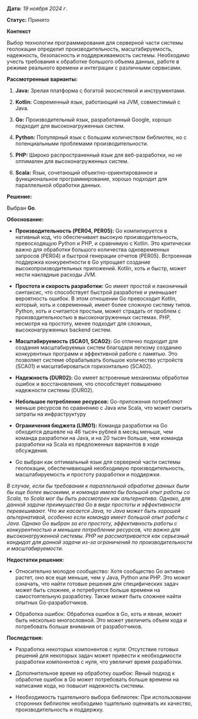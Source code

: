 **Дата:** *19 ноября 2024 г*.

**Статус:** Принято

**Контекст**

Выбор технологии программирования для серверной части системы геолокации определит производительность, масштабируемость, надежность, безопасность и поддерживаемость системы. Необходимо учесть требования к обработке большого объема данных, работе в режиме реального времени и интеграции с различными сервисами.

**Рассмотренные варианты:**

1. **Java:** Зрелая платформа с богатой экосистемой и инструментами.

2. **Kotlin:** Современный язык, работающий на JVM, совместимый с Java.

3. **Go:** Производительный язык, разработанный Google, хорошо подходит для высоконагруженных систем.

4. **Python:** Популярный язык с большим количеством библиотек, но с потенциальными проблемами производительности.

5. **PHP:** Широко распространенный язык для веб-разработки, но не оптимален для высоконагруженных систем.

6. **Scala:** Язык, сочетающий объектно-ориентированное и функциональное программирование, хорошо подходит для параллельной обработки данных.

**Решение:**

Выбран **Go**.

**Обоснование:**

* **Производительность (PER04, PER05):** Go компилируется в нативный код, что обеспечивает высокую производительность, превосходящую Python и PHP, и сравнимую с Kotlin. Это критически важно для обработки большого количества одновременных запросов (PER04) и быстрой генерации отчетов (PER05). Встроенная поддержка конкурентности в Go упрощает создание высокопроизводительных приложений. Kotlin, хоть и быстр, может нести накладные расходы JVM. 

* **Простота и скорость разработки:**  Go имеет простой и лаконичный синтаксис, что способствует быстрой разработке и уменьшает вероятность ошибок. В этом отношении Go превосходит Kotlin, который, хоть и современный, имеет более сложную систему типов. Python, хоть и считается простым, может страдать от проблем с производительностью в высоконагруженных системах. PHP, несмотря на простоту, менее подходит для сложных, высоконагруженных backend систем. 

* **Масштабируемость (SCA01, SCA02):** Go отлично подходит для создания масштабируемых систем благодаря легкому созданию конкурентных программ и эффективной работе с памятью. Это позволяет системе обрабатывать большое количество устройств (SCA01) и масштабироваться горизонтально (SCA02).

* **Надежность (DUR02):** Go имеет встроенные механизмы обработки ошибок и восстановления, что способствует повышению надежности системы (DUR02).

* **Небольшое потребление ресурсов:** Go-приложения потребляют меньше ресурсов по сравнению с Java или Scala, что может снизить затраты на инфраструктуру

* **Ограничения бюджета (LIM01):** Команда разработки на Go обходится дешевле на 46 тысяч рублей в месяц меньше, чем команда разработки на Java, и на 20 тысяч больше, чем команда разработки на Scala из предложенных вариантов в ходе обсуждения. 

* Go выбран как оптимальный язык для серверной части системы геолокации, обеспечивающий необходимую производительность, масштабируемость и простоту разработки и поддержки. 

*В случае, если бы требования к параллельной обработке данных были бы еще более высокими, и команда имела бы большой опыт работы со Scala, то Scala мог бы быть рассмотрен как альтернатива. Однако, для данной задачи преимущества Go в виде простоты и эффективности перевешивают. Что же касается Java, то Java может быть хорошей альтернативой, особенно если команда имеет большой опыт работы с Java. Однако Go выбран за его простоту, эффективность работы с конкурентностью и меньшее потребление ресурсов, что важно для высоконагруженной системы. PHP не рассматривается как серьезный кандидат для данной задачи из-за ограничений по производительности и масштабируемости.*

**Недостатки решения:**

* Относительно молодое сообщество: Хотя сообщество Go активно растет, оно все еще меньше, чем у Java, Python или PHP. Это может означать, что найти готовые решения для специфических задач может быть сложнее, и потребуется больше времени на самостоятельную разработку. Также может быть сложнее найти опытных Go-разработчиков.

* Обработка ошибок: Обработка ошибок в Go, хоть и явная, может быть несколько многословной. Это может увеличить объем кода и потребовать больше внимания от разработчиков.

**Последствия:**

* Разработка некоторых компонентов с нуля: Отсутствие готовых решений для некоторых задач может привести к необходимости разработки компонентов с нуля, что увеличит время разработки.

* Дополнительное время на обработку ошибок: Явный подход к обработке ошибок в Go может потребовать больше времени на написание кода, но повысит надежность системы.

* Необходимость тщательного выбора библиотек: При использовании сторонних библиотек необходимо тщательно оценивать их качество, производительность и поддержку.


